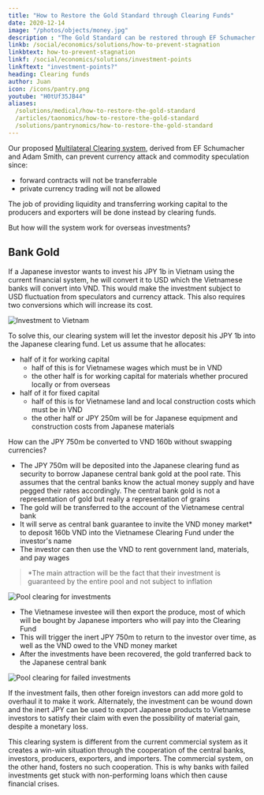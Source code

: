 ```yaml
---
title: "How to Restore the Gold Standard through Clearing Funds"
date: 2020-12-14
image: "/photos/objects/money.jpg"
description : "The Gold Standard can be restored through EF Schumacher's Clearing Funds which are part of Pool Clearing"
linkb: /social/economics/solutions/how-to-prevent-stagnation
linkbtext: how-to-prevent-stagnation
linkf: /social/economics/solutions/investment-points
linkftext: "investment-points?"
heading: Clearing funds
author: Juan
icon: /icons/pantry.png
youtube: "H0tUf35JB44"
aliases:
  /solutions/medical/how-to-restore-the-gold-standard
  /articles/taonomics/how-to-restore-the-gold-standard
  /solutions/pantrynomics/how-to-restore-the-gold-standard  
---
```


Our proposed [Multilateral Clearing system](https://pantrypoints.com/world), derived from EF Schumacher and Adam Smith, can prevent currency attack and commodity speculation since:
- forward contracts will not be transferrable
- private currency trading will not be allowed

The job of providing liquidity and transferring working capital to the producers and exporters will be done instead by clearing funds. 

But how will the system work for overseas investments? 


## Bank Gold

If a Japanese investor wants to invest his JPY 1b in Vietnam using the current financial system, he will convert it to USD which the Vietnamese banks will convert into VND. This would make the investment subject to USD fluctuation from speculators and currency attack. This also requires two conversions which will increase its cost. 

![Investment to Vietnam](https://sorasystem.sirv.com/charts/pool/nonclear1.png)

To solve this, our clearing system will let the investor deposit his JPY 1b into the Japanese clearing fund. Let us assume that he allocates:
- half of it for working capital
  - half of this is for Vietnamese wages which must be in VND
  - the other half is for working capital for materials whether procured locally or from overseas
- half of it for fixed capital
  - half of this is for Vietnamese land and local construction costs which must be in VND
  - the other half or JPY 250m will be for Japanese equipment and construction costs from Japanese materials 

How can the JPY 750m be converted to VND 160b without swapping currencies?

- The JPY 750m will be deposited into the Japanese clearing fund as security to borrow Japanese central bank gold at the pool rate. This assumes that the central banks know the actual money supply and have pegged their rates accordingly. The central bank gold is not a representation of gold but really a representation of grains  
- The gold will be transferred to the account of the Vietnamese central bank
- It will serve as central bank guarantee to invite the VND money market* to deposit 160b VND into the Vietnamese Clearing Fund under the investor's name
- The investor can then use the VND to rent government land, materials, and pay wages

> *The main attraction will be the fact that their investment is guaranteed by the entire pool and not subject to inflation


![Pool clearing for investments](https://sorasystem.sirv.com/charts/pool/poolgold1.png)

- The Vietnamese investee will then export the produce, most of which will be bought by Japanese importers who will pay into the Clearing Fund
- This will trigger the inert JPY 750m to return to the investor over time, as well as the VND owed to the VND money market
- After the investments have been recovered, the gold tranferred back to the Japanese central bank

![Pool clearing for failed investments](https://sorasystem.sirv.com/charts/pool/poolgold2.png)

If the investment fails, then other foreign investors can add more gold to overhaul it to make it work. Alternately, the investment can be wound down and the inert JPY can be used to export Japanese products to Vietnamese investors to satisfy their claim with even the possibility of material gain, despite a monetary loss.

This clearing system is different from the current commercial system as it creates a win-win situation through the cooperation of the central banks, investors, producers, exporters, and importers. The commercial system, on the other hand, fosters no such cooperation. This is why banks with failed investments get stuck with non-performing loans which then cause financial crises. 
